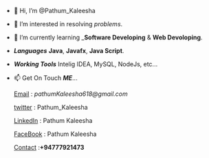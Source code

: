 - 👋 Hi, I’m @Pathum_Kaleesha
  
- 👀 I’m interested in resolving _problems_.
  
- 🌱 I’m currently learning _**Software Developing** & **Web Devoloping**.
  
- ___Languages___ 
    **Java**,
    **Javafx**,
    **Java Script**.
    
- ___Working Tools___
        Intelig IDEA,
        MySQL,
        NodeJs,
        etc...
        
- 📫 Get On Touch **_ME_**...
        
    [Email](pathumkaleesha618@gmail.com) : _pathumKaleesha618@gmail.com_
  
    [twitter](https://twitter.com/Pathum_Kaleesha) : Pathum_Kaleesha
    
    [LinkedIn](https://www.linkedin.com/in/pathum-kaleesha-166a15225/) : Pathum Kaleesha
  
    [FaceBook](https://www.facebook.com/profile.php?id=100074316473313) : Pathum Kaleesha
  
    [Contact]() :__+94777921473__
  
